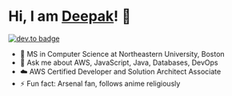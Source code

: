 # Hi, I am [Deepak](https://deepak-kumar.netlify.app/)! :wave:
[![dev.to badge](https://img.shields.io/badge/linkedin-deepak-%230177B5?style=flat&logo=linkedin)](https://www.linkedin.com/in/deepak-kumar-bb1810115/)
   * 🏫 MS in Computer Science  at Northeastern University, Boston 
   * 💬 Ask me about AWS, JavaScript, Java, Databases, DevOps
   * :cloud:  AWS Certified Developer and Solution Architect Associate
   * ⚡ Fun fact: Arsenal fan, follows anime religiously
